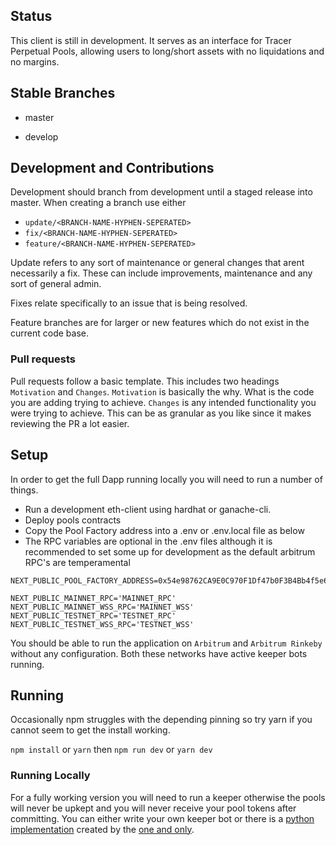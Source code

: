 ## Status

This client is still in development. It serves as an interface for Tracer Perpetual Pools, allowing users to long/short assets with no liquidations and no margins.
## Stable Branches

-   master

-   develop

## Development and Contributions

Development should branch from development until a staged release into master. When creating a branch use either
- `update/<BRANCH-NAME-HYPHEN-SEPERATED>`
- `fix/<BRANCH-NAME-HYPHEN-SEPERATED>`
- `feature/<BRANCH-NAME-HYPHEN-SEPERATED>`

Update refers to any sort of maintenance or general changes that arent necessarily a fix. These can include improvements, maintenance and any sort of general admin.

Fixes relate specifically to an issue that is being resolved.

Feature branches are for larger or new features which do not exist in the current code base.

### Pull requests
Pull requests follow a basic template. This includes two headings `Motivation` and `Changes`. `Motivation` is basically the why. What is the code you are adding trying to achieve. `Changes` is any intended functionality you were trying to achieve. This can be as granular as you like since it makes reviewing the PR a lot easier.

## Setup

In order to get the full Dapp running locally you will need to run a number of things. 

- Run a development eth-client using hardhat or ganache-cli.
- Deploy pools contracts
- Copy the Pool Factory address into a .env or .env.local file as below
- The RPC variables are optional in the .env files although it is recommended to set some up for development as the default arbitrum RPC's are temperamental

```
NEXT_PUBLIC_POOL_FACTORY_ADDRESS=0x54e98762CA9E0C970F1Df47b0F3B4Bb4f5e6C655

NEXT_PUBLIC_MAINNET_RPC='MAINNET_RPC'
NEXT_PUBLIC_MAINNET_WSS_RPC='MAINNET_WSS'
NEXT_PUBLIC_TESTNET_RPC='TESTNET_RPC'
NEXT_PUBLIC_TESTNET_WSS_RPC='TESTNET_WSS'
```

You should be able to run the application on `Arbitrum` and `Arbitrum Rinkeby` without any configuration. Both these networks have active keeper bots running.

## Running


Occasionally npm struggles with the depending pinning so try yarn if you cannot seem to get the install working.

`npm install` or `yarn` then
`npm run dev` or `yarn dev`

### Running Locally

For a fully working version you will need to run a keeper otherwise the pools will never be upkept and you will never receive your pool tokens after committing. You can either write your own keeper bot or there is a [python implementation](https://github.com/mycelium-ethereum/PerpetualPoolsKeeper) created by the [one and only](https://github.com/orgs/tracer-protocol/people/mynameuhh).